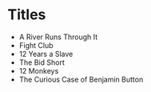 # Titles

- A River Runs Through It
- Fight Club
- 12 Years a Slave
- The Bid Short
- 12 Monkeys
- The Curious Case of Benjamin Button
